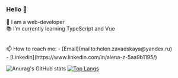 ### Hello 👋
🌱 I am a web-developer<br>
📚 I’m currently learning TypeScript and Vue<br>
<!--✨[My portfolio](https://alenazavadskaya.site/)✨<br> -->
<br>
📫 How to reach me: 
- [Email](mailto:helen.zavadskaya@yandex.ru)<br>
- [Linkedin](https://www.linkedin.com/in/alena-z-5aa9b1195/)<br>

![Anurag's GitHub stats](https://github-readme-stats.vercel.app/api?username=AlenaZavadskaya&show_icons=true&theme=radical) [![Top Langs](https://github-readme-stats.vercel.app/api/top-langs/?username=AlenaZavadskaya&layout=compact)](https://github.com/anuraghazra/github-readme-stats)



<!--
**AlenaZavadskaya/AlenaZavadskaya** is a ✨ _special_ ✨ repository because its `README.md` (this file) appears on your GitHub profile.

Here are some ideas to get you started:

- 🔭 I’m currently working on ...
- 🌱 I’m currently learning ...
- 👯 I’m looking to collaborate on ...
- 🤔 I’m looking for help with ...
- 💬 Ask me about ...
- 📫 How to reach me: ...
- 😄 Pronouns: ...
- ⚡ Fun fact: ...
-->
